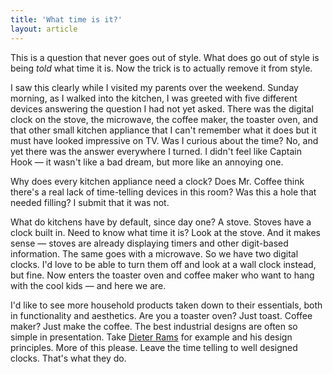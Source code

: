 ```yaml
---
title: 'What time is it?'
layout: article
---
```


This is a question that never goes out of style. What does go out of style is being *told* what time it is. Now the trick is to actually remove it from style.

I saw this clearly while I visited my parents over the weekend. Sunday morning, as I walked into the kitchen, I was greeted with five different devices answering the question I had not yet asked. There was the digital clock on the stove, the microwave, the coffee maker, the toaster oven, and that other small kitchen appliance that I can't remember what it does but it must have looked impressive on TV. Was I curious about the time? No, and yet there was the answer everywhere I turned. I didn't feel like Captain Hook — it wasn't like a bad dream, but more like an annoying one.

Why does every kitchen appliance need a clock? Does Mr. Coffee think there's a real lack of time-telling devices in this room? Was this a hole that needed filling? I submit that it was not.

What do kitchens have by default, since day one? A stove. Stoves have a clock built in. Need to know what time it is? Look at the stove. And it makes sense — stoves are already displaying timers and other digit-based information. The same goes with a microwave. So we have two digital clocks. I'd love to be able to turn them off and look at a wall clock instead, but fine. Now enters the toaster oven and coffee maker who want to hang with the cool kids — and here we are.

I'd like to see more household products taken down to their essentials, both in functionality and aesthetics. Are you a toaster oven? Just toast. Coffee maker? Just make the coffee. The best industrial designs are often so simple in presentation. Take [Dieter Rams][1] for example and his design principles. More of this please. Leave the time telling to well designed clocks. That's what they do.

[1]:http://en.wikipedia.org/wiki/Dieter_Rams